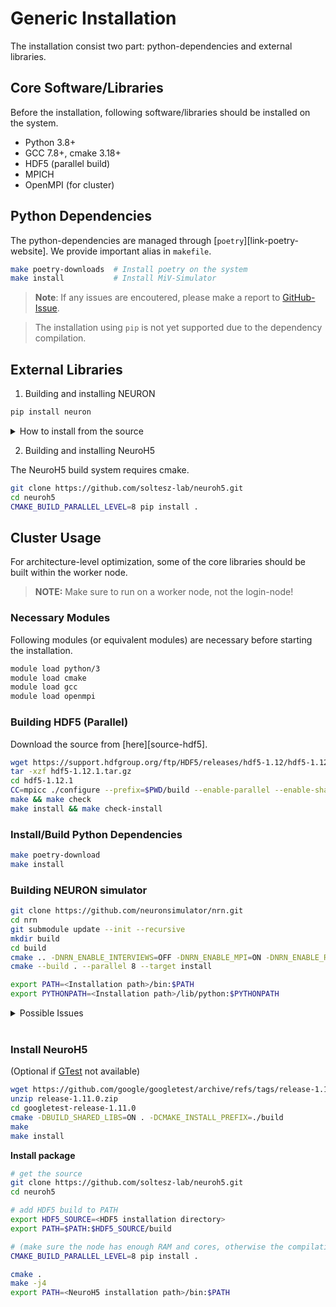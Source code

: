 # Generic Installation

The installation consist two part: python-dependencies and external libraries.

## Core Software/Libraries

Before the installation, following software/libraries should be installed on the system.

- Python 3.8+
- GCC 7.8+, cmake 3.18+
- HDF5 (parallel build)
- MPICH
- OpenMPI (for cluster)

## Python Dependencies

The python-dependencies are managed through [`poetry`][link-poetry-website]. We provide important alias in `makefile`.

```sh
make poetry-downloads  # Install poetry on the system
make install           # Install MiV-Simulator
```

> **Note**: If any issues are encoutered, please make a report to [GitHub-Issue](https://github.com/GazzolaLab/MiV-Simulator/issues).

> The installation using `pip` is not yet supported due to the dependency compilation.

## External Libraries

1. Building and installing NEURON

```sh
pip install neuron
```

<details>
  <summary>How to install from the source</summary>
```sh
git clone https://github.com/neuronsimulator/nrn.git
cd nrn
mkdir build
cd build
cmake .. -DNRN_ENABLE_INTERVIEWS=OFF -DNRN_ENABLE_MPI=ON -DNRN_ENABLE_RX3D=ON -DNRN_ENABLE_CORENEURON=ON -DNRN_ENABLE_PYTHON=ON -DPYTHON_EXECUTABLE=$(which python3) -DCMAKE_C_COMPILER=mpicc -DCMAKE_CXX_COMPILER=mpicxx
make install
```
</details>

2. Building and installing NeuroH5

The NeuroH5 build system requires cmake.

```sh
git clone https://github.com/soltesz-lab/neuroh5.git
cd neuroh5
CMAKE_BUILD_PARALLEL_LEVEL=8 pip install .
```

## Cluster Usage

For architecture-level optimization, some of the core libraries should be built within the worker node.

> **NOTE:** Make sure to run on a worker node, not the login-node!

### Necessary Modules

Following modules (or equivalent modules) are necessary before starting the installation.

```sh
module load python/3
module load cmake
module load gcc
module load openmpi
```

### Building HDF5 (Parallel)

Download the source from [here][source-hdf5].

```sh
wget https://support.hdfgroup.org/ftp/HDF5/releases/hdf5-1.12/hdf5-1.12.1/src/hdf5-1.12.1.tar.gz
tar -xzf hdf5-1.12.1.tar.gz
cd hdf5-1.12.1
CC=mpicc ./configure --prefix=$PWD/build --enable-parallel --enable-shared
make && make check
make install && make check-install
```

### Install/Build Python Dependencies

```sh
make poetry-download
make install
```

### Building NEURON simulator

```sh
git clone https://github.com/neuronsimulator/nrn.git
cd nrn
git submodule update --init --recursive
mkdir build
cd build
cmake .. -DNRN_ENABLE_INTERVIEWS=OFF -DNRN_ENABLE_MPI=ON -DNRN_ENABLE_RX3D=ON -DNRN_ENABLE_CORENEURON=ON -DPYTHON_EXECUTABLE=$(which python3) -DNRN_ENABLE_PYTHON=ON -DCMAKE_C_COMPILER=mpicc -DCMAKE_CXX_COMPILER=mpicxx -DCMAKE_INSTALL_PREFIX=../install
cmake --build . --parallel 8 --target install

export PATH=<Installation path>/bin:$PATH
export PYTHONPATH=<Installation path>/lib/python:$PYTHONPATH
```

<details>
  <summary>Possible Issues</summary>

- `Readline` cannot be found:
    - Try to install `Readline` using `apt` or `yum`. It can also be installed using `conda`.
    - `Readline` might already exist on the system. Search in `/usr/lib` or `/usr/lib64`.
    - Pass environment variable directly: `cmake -DReadline_INCLUDE_DIR=/usr/lib64 -DReadline_LIBRARY=/usr/lib64/libreadline.so.7 ....`

</details>
<br/>

### Install NeuroH5

(Optional if [GTest](https://github.com/google/googletest/releases) not available)
```sh
wget https://github.com/google/googletest/archive/refs/tags/release-1.11.0.zip
unzip release-1.11.0.zip
cd googletest-release-1.11.0
cmake -DBUILD_SHARED_LIBS=ON . -DCMAKE_INSTALL_PREFIX=./build
make
make install
```

**Install package**

```sh
# get the source
git clone https://github.com/soltesz-lab/neuroh5.git
cd neuroh5

# add HDF5 build to PATH
export HDF5_SOURCE=<HDF5 installation directory>
export PATH=$PATH:$HDF5_SOURCE/build

# (make sure the node has enough RAM and cores, otherwise the compilation will fail)
CMAKE_BUILD_PARALLEL_LEVEL=8 pip install .
```

```sh
cmake .
make -j4
export PATH=<NeuroH5 installation path>/bin:$PATH
```
